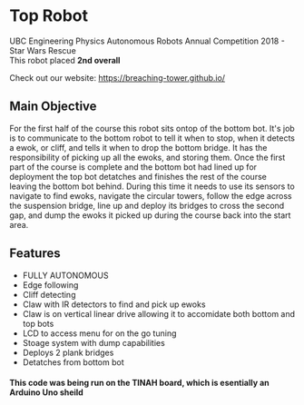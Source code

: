 # Top Robot #
UBC Engineering Physics Autonomous Robots Annual Competition 2018 - Star Wars Rescue <br/>
This robot placed **2nd overall** <br/>

Check out our website: https://breaching-tower.github.io/ 

## Main Objective
For the first half of the course this robot sits ontop of the bottom bot. It's job is to communicate to the bottom robot to tell it when to stop, when it detects a ewok, or cliff, and tells it when to drop the bottom bridge. It has the responsibility of picking up all the ewoks, and storing them. Once the first part of the course is complete and the bottom bot had lined up for deployment the top bot detatches and finishes the rest of the course leaving the bottom bot behind. During this time it needs to use its sensors to navigate to find ewoks, navigate the circular towers, follow the edge across the suspension bridge, line up and deploy its bridges to cross the second gap, and dump the ewoks it picked up during the course back into the start area.

## Features
* FULLY AUTONOMOUS
* Edge following
* Cliff detecting
* Claw with IR detectors to find and pick up ewoks
* Claw is on vertical linear drive allowing it to accomidate both bottom and top bots
* LCD to access menu for on the go tuning
* Stoage system with dump capabilities
* Deploys 2 plank bridges
* Detatches from bottom bot

#### This code was being run on the TINAH board, which is esentially an Arduino Uno sheild
